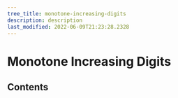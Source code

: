 ```yaml
---
tree_title: monotone-increasing-digits
description: description
last_modified: 2022-06-09T21:23:28.2328
---
```


# Monotone Increasing Digits

## Contents
